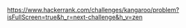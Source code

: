 

https://www.hackerrank.com/challenges/kangaroo/problem?isFullScreen=true&h_r=next-challenge&h_v=zen

